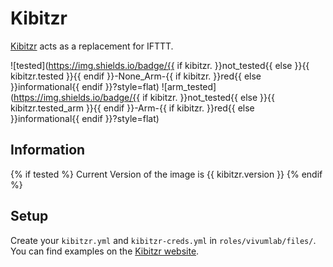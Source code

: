 # Kibitzr

[Kibitzr](https://kibitzr.github.io/) acts as a replacement for IFTTT.

![tested](https://img.shields.io/badge/{{ if kibitzr. }}not_tested{{ else }}{{ kibitzr.tested }}{{ endif }}-None_Arm-{{ if kibitzr. }}red{{ else }}informational{{ endif }}?style=flat)
![arm_tested](https://img.shields.io/badge/{{ if kibitzr. }}not_tested{{ else }}{{ kibitzr.tested_arm }}{{ endif }}-Arm-{{ if kibitzr. }}red{{ else }}informational{{ endif }}?style=flat)

## Information

{% if tested %}
Current Version of the image is {{ kibitzr.version }}
{% endif %}

## Setup

Create your `kibitzr.yml` and `kibitzr-creds.yml` in `roles/vivumlab/files/`.
You can find examples on the [Kibitzr website](https://kibitzr.github.io/).
